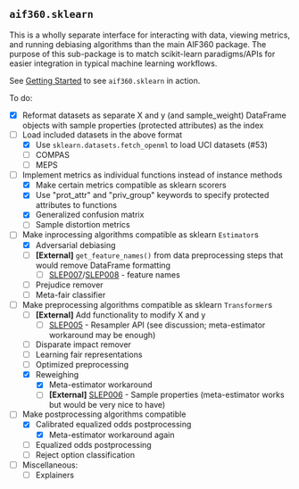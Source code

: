 ## `aif360.sklearn`

This is a wholly separate interface for interacting with data, viewing metrics,
and running debiasing algorithms than the main AIF360 package. The purpose of
this sub-package is to match scikit-learn paradigms/APIs for easier integration
in typical machine learning workflows.

See [Getting Started](examples/Getting%20Started.ipynb) to see `aif360.sklearn`
in action.

To do:

- [x] Reformat datasets as separate X and y (and sample_weight) DataFrame
objects with sample properties (protected attributes) as the index
- [ ] Load included datasets in the above format
  - [x] Use `sklearn.datasets.fetch_openml` to load UCI datasets (#53)
  - [ ] COMPAS
  - [ ] MEPS
- [ ] Implement metrics as individual functions instead of instance methods
  - [x] Make certain metrics compatible as sklearn scorers
  - [x] Use "prot_attr" and "priv_group" keywords to specify protected attributes to
  functions
  - [x] Generalized confusion matrix
  - [ ] Sample distortion metrics
- [ ] Make inprocessing algorithms compatible as sklearn `Estimator`s
  - [x] Adversarial debiasing
  - [ ] **[External]** `get_feature_names()` from data preprocessing
  steps that would remove DataFrame formatting
    - [ ] [SLEP007](https://github.com/scikit-learn/enhancement_proposals/pull/17)/[SLEP008](https://github.com/scikit-learn/enhancement_proposals/pull/18) - feature names
  - [ ] Prejudice remover
  - [ ] Meta-fair classifier
- [ ] Make preprocessing algorithms compatible as sklearn `Transformer`s
  - [ ] **[External]** Add functionality to modify X and y
    - [ ] [SLEP005](https://github.com/scikit-learn/enhancement_proposals/pull/15) - Resampler API (see discussion; meta-estimator workaround may be enough)
  - [ ] Disparate impact remover
  - [ ] Learning fair representations
  - [ ] Optimized preprocessing
  - [X] Reweighing
    - [X] Meta-estimator workaround
    - [ ] **[External]** [SLEP006](https://github.com/scikit-learn/enhancement_proposals/pull/16) - Sample properties (meta-estimator works but would be very nice to have)
- [ ] Make postprocessing algorithms compatible
  - [x] Calibrated equalized odds postprocessing
    - [x] Meta-estimator workaround again
  - [ ] Equalized odds postprocessing
  - [ ] Reject option classification
- [ ] Miscellaneous:
  - [ ] Explainers
